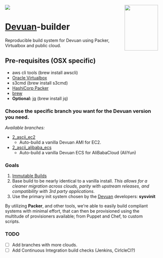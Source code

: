 
<a href="http://consultent.ltd" target="_blank">![](http://consultent.ltd/img/finalelogo.png)</a><a href="https://devuan.org/os/init-freedom/" target="_blank"><img src="https://devuan.org/ui/img/if.png" width="110" height="150" align="right"></a>

# [Devuan](http://devuan.org/)-builder
  Reproducible build system for Devuan using Packer, Virtualbox and public cloud.
## Pre-requisites (OSX specific)

* aws cli tools (brew install awscli)
* [Oracle Virtualbox](https://www.virtualbox.org/)
* s3cmd (brew install s3cmd)
* [HashiCorp Packer](https://packer.io/guides/)
* [brew](https://brew.sh/)
* **Optional:** [jq](https://stedolan.github.io/jq/) (brew install jq)


### Choose the specific branch you want for the Devuan version you need.

*Available branches:*
* [2_ascii_ec2](https://github.com/ConsulTent/devuan-builder/tree/2_ascii_ec2)
  - Auto-build a vanilla Devuan AMI for EC2.
* [2_ascii_alibaba_ecs](https://github.com/ConsulTent/devuan-builder/tree/2_ascii_alibaba_ecs)
  - Auto-build a vanilla Devuan ECS for AliBabaCloud (AliYun)


### Goals
1. [Immutable Builds](https://blog.codeship.com/immutable-infrastructure/)
2. Base build to be nearly identical to a vanilla install.  *This allows for a cleaner migration across clouds, parity with upstream releases, and compatibility with 3rd party applications.*
3. Use the primary init system chosen by the [Devuan](http://devuan.org/) developers: **sysvinit**


By utilizing **Packer**, and other tools, we're able to easily build compliant systems with minimal effort, that can then be provisioned using the multitude of provisioners available; from Puppet and Chef, to custom scripts.

### TODO

- [ ] Add branches with more clouds.
- [ ] Add Continuous Integration build checks (Jenkins, CirlcleCI?)
